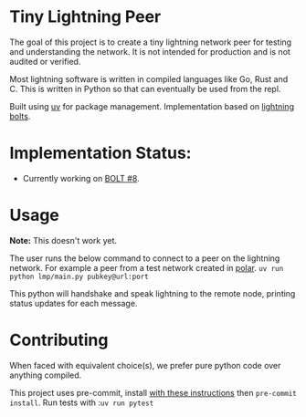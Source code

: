 # Tiny Lightning Peer

The goal of this project is to create a tiny lightning network peer for testing and understanding the network. It is not intended for production and is not audited or verified.

Most lightning software is written in compiled languages like Go, Rust and C. This is written in Python so that can eventually be used from the repl.

Built using [uv](https://docs.astral.sh/uv/) for package management. Implementation based on [lightning bolts](https://github.com/lightning/bolts).

# Implementation Status:

- Currently working on [BOLT #8](https://github.com/lightning/bolts/blob/master/08-transport.md).

# Usage

**Note:** This doesn't work yet.

The user runs the below command to connect to a peer on the lightning network. For example a peer from a test network created in [polar](https://lightningpolar.com/).
`uv run python lmp/main.py pubkey@url:port`

This python will handshake and speak lightning to the remote node, printing status updates for each message.

# Contributing

When faced with equivalent choice(s), we prefer pure python code over anything compiled.

This project uses pre-commit, install [with these instructions](https://pre-commit.com/#install) then `pre-commit install`.
Run tests with :`uv run pytest`
